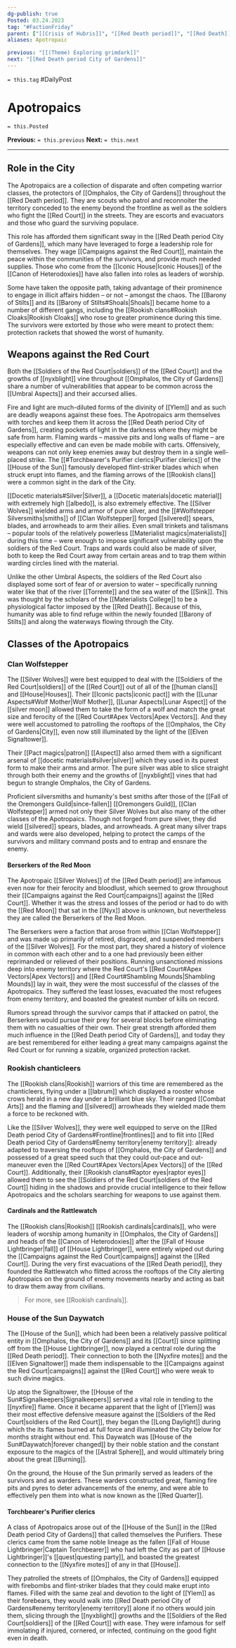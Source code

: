 ```yaml
---
dg-publish: true
Posted: 03.24.2023
tag: "#FactionFriday"
parent: ["[[Crisis of Hubris]]", "[[Red Death period]]", "[[Red Death]]", "[[Campaigns against the Red Court]]", "[[Red Death period City of Gardens]]"]
aliases: Apotropaic

previous: "[[(Theme) Exploring grimdark]]"
next: "[[Red Death period City of Gardens]]"
---
```

`= this.tag` #DailyPost 
# Apotropaics
`= this.Posted`

**Previous:** `= this.previous`
**Next:** `= this.next`

---

## Role in the City

The Apotropaics are a collection of disparate and often competing warrior classes, the protectors of [[Omphalos, the City of Gardens]] throughout the [[Red Death period]]. They are scouts who patrol and reconnoiter the territory conceded to the enemy beyond the frontline as well as the soldiers who fight the [[Red Court]] in the streets. They are escorts and evacuators and those who guard the surviving populace.

This role has afforded them significant sway in the [[Red Death period City of Gardens]], which many have leveraged to forge a leadership role for themselves. They wage [[Campaigns against the Red Court]], maintain the peace within the communities of the survivors, and provide much needed supplies. Those who come from the [[Iconic House|Iconic Houses]] of the [[Canon of Heterodoxies]] have also fallen into roles as leaders of worship.

Some have taken the opposite path, taking advantage of their prominence to engage in illicit affairs hidden – or not – amongst the chaos. The [[Barony of Stilts]] and its [[Barony of Stilts#Shoals|Shoals]] became home to a number of different gangs, including the [[Rookish clans#Rookish Cloaks|Rookish Cloaks]] who rose to greater prominence during this time. The survivors were extorted by those who were meant to protect them: protection rackets that showed the worst of humanity.

## Weapons against the Red Court

Both the [[Soldiers of the Red Court|soldiers]] of the [[Red Court]] and the growths of [[nyxblight]] vine throughout [[Omphalos, the City of Gardens]] share a number of vulnerabilities that appear to be common across the [[Umbral Aspects]] and their accursed allies.

Fire and light are much-diluted forms of the divinity of [[Ylem]] and as such are deadly weapons against these foes. The Apotropaics arm themselves with torches and keep them lit across the [[Red Death period City of Gardens]], creating pockets of light in the darkness where they might be safe from harm. Flaming wards – massive pits and long walls of flame – are especially effective and can even be made mobile with carts. Offensively, weapons can not only keep enemies away but destroy them in a single well-placed strike. The [[#Torchbearer's Purifier clerics|Purifier clerics]] of the [[House of the Sun]] famously developed flint-striker blades which when struck erupt into flames, and the flaming arrows of the [[Rookish clans]] were a common sight in the dark of the City.

[[Docetic materials#Silver|Silver]], a [[Docetic materials|docetic material]] with extremely high [[albedo]], is also extremely effective. The [[Silver Wolves]] wielded arms and armor of pure silver, and the [[#Wolfstepper Silversmiths|smiths]] of [[Clan Wolfstepper]] forged [[silvered]] spears, blades, and arrowheads to arm their allies. Even small trinkets and talismans – popular tools of the relatively powerless [[Materialist magics|materialists]] during this time – were enough to impose significant vulnerability upon the soldiers of the Red Court. Traps and wards could also be made of silver, both to keep the Red Court away from certain areas and to trap them within warding circles lined with the material.

Unlike the other Umbral Aspects, the soldiers of the Red Court also displayed some sort of fear of or aversion to water – specifically running water like that of the river [[Torrente]] and the sea water of the [[Sink]]. This was thought by the scholars of the [[Materialists College]] to be a physiological factor imposed by the [[Red Death]]. Because of this, humanity was able to find refuge within the newly founded [[Barony of Stilts]] and along the waterways flowing through the City.

## Classes of the Apotropaics

### Clan Wolfstepper

The [[Silver Wolves]] were best equipped to deal with the [[Soldiers of the Red Court|soldiers]] of the [[Red Court]] out of all of the [[human clans]] and [[House|Houses]]. Their [[Iconic pacts|iconic pact]] with the [[Lunar Aspects#Wolf Mother|Wolf Mother]], [[Lunar Aspects|Lunar Aspect]] of the [[silver moon]] allowed them to take the form of a wolf and match the great size and ferocity of the [[Red Court#Apex Vectors|Apex Vectors]]. And they were well accustomed to patrolling the rooftops of the [[Omphalos, the City of Gardens|City]], even now still illuminated by the light of the [[Elven Signaltower]].

Their [[Pact magics|patron]] [[Aspect]] also armed them with a significant arsenal of [[docetic materials#silver|silver]] which they used in its purest form to make their arms and armor. The pure silver was able to slice straight through both their enemy and the growths of [[nyxblight]] vines that had begun to strangle Omphalos, the City of Gardens.

Proficient silversmiths and humanity's best smiths after those of the [[Fall of the Oremongers Guild|since-fallen]] [[Oremongers Guild]], [[Clan Wolfstepper]] armed not only their Silver Wolves but also many of the other classes of the Apotropaics. Though not forged from pure silver, they did wield [[silvered]] spears, blades, and arrowheads. A great many silver traps and wards were also developed, helping to protect the camps of the survivors and military command posts and to entrap and ensnare the enemy.

#### Berserkers of the Red Moon

The Apotropaic [[Silver Wolves]] of the [[Red Death period]] are infamous even now for their ferocity and bloodlust, which seemed to grow throughout their [[Campaigns against the Red Court|campaigns]] against the [[Red Court]]. Whether it was the stress and losses of the period or had to do with the [[Red Moon]] that sat in the [[Nyx]] above is unknown, but nevertheless they are called the Berserkers of the Red Moon.

The Berserkers were a faction that arose from within [[Clan Wolfstepper]] and was made up primarily of retired, disgraced, and suspended members of the [[Silver Wolves]]. For the most part, they shared a history of violence in common with each other and to a one had previously been either reprimanded or relieved of their positions. Running unsanctioned missions deep into enemy territory where the Red Court's [[Red Court#Apex Vectors|Apex Vectors]] and [[Red Court#Shambling Mounds|Shambling Mounds]] lay in wait, they were the most successful of the classes of the Apotropaics. They suffered the least losses, evacuated the most refugees from enemy territory, and boasted the greatest number of kills on record.

Rumors spread through the survivor camps that if attacked on patrol, the Berserkers would pursue their prey for several blocks before eliminating them with no casualties of their own. Their great strength afforded them much influence in the [[Red Death period City of Gardens]], and today they are best remembered for either leading a great many campaigns against the Red Court or for running a sizable, organized protection racket.

### Rookish chanticleers

The [[Rookish clans|Rookish]] warriors of this time are remembered as the chanticleers, flying under a [[labrum]] which displayed a rooster whose crows herald in a new day under a brilliant blue sky. Their ranged [[Combat Arts]] and the flaming and [[silvered]] arrowheads they wielded made them a force to be reckoned with.

Like the [[Silver Wolves]], they were well equipped to serve on the [[Red Death period City of Gardens#Frontline|frontlines]] and to flit into [[Red Death period City of Gardens#Enemy territory|enemy territory]]: already adapted to traversing the rooftops of [[Omphalos, the City of Gardens]] and possessed of a great speed such that they could out-pace and out-maneuver even the [[Red Court#Apex Vectors|Apex Vectors]] of the [[Red Court]]. Additionally, their [[Rookish clans#Raptor eyes|raptor eyes]] allowed them to see the [[Soldiers of the Red Court|soldiers of the Red Court]] hiding in the shadows and provide crucial intelligence to their fellow Apotropaics and the scholars searching for weapons to use against them.

#### Cardinals and the Rattlewatch

The [[Rookish clans|Rookish]] [[Rookish cardinals|cardinals]], who were leaders of worship among humanity in [[Omphalos, the City of Gardens]] and heads of the [[Canon of Heterodoxies]] after the [[Fall of House Lightbringer|fall]] of [[House Lightbringer]], were entirely wiped out during the [[Campaigns against the Red Court|campaigns]] against the [[Red Court]]. During the very first evacuations of the [[Red Death period]], they founded the Rattlewatch who flitted across the rooftops of the City alerting Apotropaics on the ground of enemy movements nearby and acting as bait to draw them away from civilians.

> For more, see [[Rookish cardinals]].

### House of the Sun Daywatch

The [[House of the Sun]], which had been been a relatively passive political entity in [[Omphalos, the City of Gardens]] and its [[Court]] since splitting off from the [[House Lightbringer]], now played a central role during the [[Red Death period]]. Their connection to both the [[Nyxfire motes]] and the [[Elven Signaltower]] made them indispensable to the [[Campaigns against the Red Court|campaigns]] against the [[Red Court]] who were weak to such divine magics.

Up atop the Signaltower, the [[House of the Sun#Signalkeepers|Signalkeepers]] served a vital role in tending to the [[nyxfire]] flame. Once it became apparent that the light of [[Ylem]] was their most effective defensive measure against the [[Soldiers of the Red Court|soldiers of the Red Court]], they began the [[Long Daylight]] during which the its flames burned at full force and illuminated the City below for months straight without end. This Daywatch was [[House of the Sun#Daywatch|forever changed]] by their noble station and the constant exposure to the magics of the [[Astral Sphere]], and would ultimately bring about the great [[Burning]].

On the ground, the House of the Sun primarily served as leaders of the survivors and as warders. These warders constructed great, flaming fire pits and pyres to deter advancements of the enemy, and were able to effectively pen them into what is now known as the [[Red Quarter]].

#### Torchbearer's Purifier clerics

A class of Apotropaics arose out of the [[House of the Sun]] in the [[Red Death period City of Gardens]] that called themselves the Purifiers. These clerics came from the same noble lineage as the fallen [[Fall of House Lightbringer|Captain Torchbearer]] who had left the City as part of [[House Lightbringer]]'s [[quest|questing party]], and boasted the greatest connection to the [[Nyxfire motes]] of any in that [[House]].

They patrolled the streets of [[Omphalos, the City of Gardens]] equipped with firebombs and flint-striker blades that they could make erupt into flames. Filled with the same zeal and devotion to the light of [[Ylem]] as their forebears, they would walk into [[Red Death period City of Gardens#enemy territory|enemy territory]] alone if no others would join them, slicing through the [[nyxblight]] growths and the [[Soldiers of the Red Court|soldiers]] of the [[Red Court]] with ease. They were infamous for self immolating if injured, cornered, or infected, continuing on the good fight even in death.
